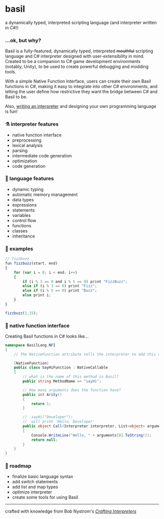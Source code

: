 # basil
a dynamically typed, interpreted scripting language (and interpreter written in C#!)

### ...ok, but why?
Basil is a fully-featured, dynamically typed, interpreted ~~mouthful~~ scripting language and C# interpreter designed with user-extensibility in mind.  Created to be a companion to C# game development environments (notably, Unity), to be used to create powerful debugging and modding tools.  

With a simple Native Function Interface, users can create their own Basil functions in C#, making it easy to integrate into other C# environments, and letting the user define how restrictive they want the bridge between C# and Basil to be.

Also, [writing an interpreter](https://craftinginterpreters.com/) and designing your own programming language is fun!

### ⚗ interpreter features
- native function interface
- preprocessing
- lexical analysis
- parsing
- intermediate code generation
- optimization
- code generation

### 💭 language features
- dynamic typing
- automatic memory management
- data types
- expressions
- statements
- variables
- control flow
- functions
- classes
- inheritance

### 📝 examples
```javascript
// fizzbuzz
fun fizzbuzz(start, end)
{
    for (var i = 0; i < end; i++)
    {
        if (i % 3 == 0 and i % 5 == 0) print "FizzBuzz";
        else if (i % 3 == 0) print "Fizz";
        else if (i % 5 == 0) print "Buzz";
        else print i;
    }
}

fizzbuzz(1,15);
```

### 🌉 native function interface
Creating Basil functions in C# looks like...
```csharp
namespace BasilLang.NFI
{
    // The NativeFunction attribute tells the interpreter to add this to it's Basil function library

    [NativeFunction]
    public class SayHiFunction : NativeCallable
    {
        // what is the name of this method in Basil?
        public string MethodName => "sayHi";

        // How many arguments does the function have?
        public int Arity()
        {
            return 1;
        }

        //  sayHi("Developer");
        //  will print 'Hello, Developer'
        public object Call(Interpreter interpreter, List<object> arguments)
        {
            Console.WriteLine("Hello, " + arguments[0].ToString());
            return null;
        }
    }
}

```

### 🚋 roadmap
- finalize basic language syntax
- add switch statements
- add list and map types
- optimize interpreter
- create some tools for using Basil
___
crafted with knowledge from Bob Nystrom's [*Crafting Interpreters*](https://craftinginterpreters.com/)
